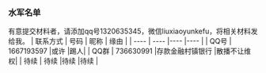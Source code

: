 ### 水军名单

有意提交材料者，请添加qq号1320635345，微信liuxiaoyunkefu，将相关材料发给我。
|  联系方式   | 号码  | 昵称  | 缘由  |
|  ----  | ----  |----  |----  |
| QQ号  | 1667193597 |或许 |踢人|
| QQ群  | 736630991 |存款金融村镇银行 |散播不让维权|
| 待续  | 待续 |待续 |待续 |
